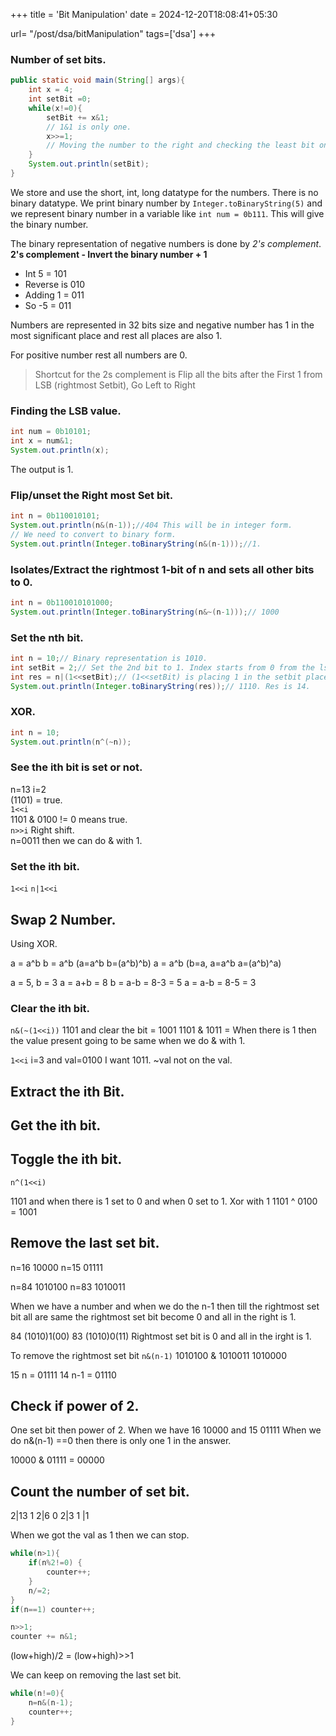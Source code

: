 +++
title = 'Bit Manipulation'
date = 2024-12-20T18:08:41+05:30

url= "/post/dsa/bitManipulation"
tags=['dsa']
+++

### Number of set bits.

```java
public static void main(String[] args){
    int x = 4;
    int setBit =0;
    while(x!=0){
        setBit += x&1;
        // 1&1 is only one.
        x>>=1;
        // Moving the number to the right and checking the least bit one by one.
    }
    System.out.println(setBit);
}
```
We store and use the short, int, long datatype for the numbers. There is no binary datatype. We print binary number by `Integer.toBinaryString(5)` and we represent binary number in a variable like `int num = 0b111`. This will give the binary number.

The binary representation of negative numbers is done by *2's complement*.  
**2's complement - Invert the binary number + 1**

- Int 5 = 101
- Reverse is 010
- Adding 1 = 011
- So -5 = 011

Numbers are represented in 32 bits size and negative number has 1 in the most significant place and rest all places are also 1.

For positive number rest all numbers are 0.

> Shortcut for the 2s complement is Flip all the bits after the First 1 from LSB (rightmost Setbit), Go Left to Right

### Finding the LSB value.
```java
int num = 0b10101;
int x = num&1;
System.out.println(x);
```
The output is 1.

### Flip/unset the Right most Set bit.
```java
int n = 0b110010101;
System.out.println(n&(n-1));//404 This will be in integer form. 
// We need to convert to binary form.
System.out.println(Integer.toBinaryString(n&(n-1)));//1.
```
### Isolates/Extract the rightmost 1-bit of n and sets all other bits to 0.
```java
int n = 0b110010101000;
System.out.println(Integer.toBinaryString(n&~(n-1)));// 1000
```

### Set the nth bit.
```java
int n = 10;// Binary representation is 1010.
int setBit = 2;// Set the 2nd bit to 1. Index starts from 0 from the lsb. The output should be 1110.
int res = n|(1<<setBit);// (1<<setBit) is placing 1 in the setbit place.
System.out.println(Integer.toBinaryString(res));// 1110. Res is 14.
```

### XOR.
```java
int n = 10;
System.out.println(n^(~n));
```

### See the ith bit is set or not.

n=13 i=2  
(1101) = true.  
`1<<i`  
1101 & 0100 != 0 means true.  
`n>>i` Right shift.  
n=0011 then we can do & with 1.

### Set the ith bit.

`1<<i`
`n|1<<i`

## Swap 2 Number.

Using XOR.

a = a^b
b = a^b
(a=a^b b=(a^b)^b)
a = a^b
(b=a, a=a^b a=(a^b)^a)

a = 5, b = 3
a = a+b = 8
b = a-b = 8-3 = 5
a = a-b = 8-5 = 3

### Clear the ith bit.

`n&(~(1<<i))`
1101 and clear the bit = 1001
1101 & 1011 = When there is 1 then the value present going to be same when we do & with 1.

`1<<i` i=3 and val=0100
I want 1011.
~val not on the val.

## Extract the ith Bit.

## Get the ith bit.

## Toggle the ith bit.

`n^(1<<i)`

1101 and when there is 1 set to 0 and when 0 set to 1.
Xor with 1 1101 ^ 0100 = 1001

## Remove the last set bit.

n=16 10000
n=15 01111

n=84 1010100
n=83 1010011

When we have a number and when we do the n-1 then till the rightmost set bit all are same the rightmost set bit become 0 and all in the right is 1.

84 (1010)1(00)
83 (1010)0(11)
Rightmost set bit is 0 and all in the irght is 1.

To remove the rightmost set bit `n&(n-1)`
1010100 & 1010011
1010000

15 n = 01111
14 n-1 = 01110

## Check if power of 2.

One set bit then power of 2.
When we have 16 10000 and 15 01111
When we do n&(n-1) ==0 then there is only one 1 in the answer.

10000 & 01111 = 00000

## Count the number of set bit.

2|13 1
2|6 0
2|3 1
|1

When we got the val as 1 then we can stop.

```java
while(n>1){
    if(n%2!=0) {
        counter++;
    }
    n/=2;
}
if(n==1) counter++;
```

```java
n>>1;
counter += n&1;
```

(low+high)/2 = (low+high)>>1

We can keep on removing the last set bit.

```java
while(n!=0){
    n=n&(n-1);
    counter++;
}
```
